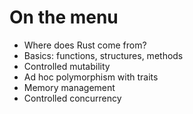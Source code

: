 
# On the menu

- Where does Rust come from?
- Basics: functions, structures, methods
- Controlled mutability
- Ad hoc polymorphism with traits
- Memory management
- Controlled concurrency

